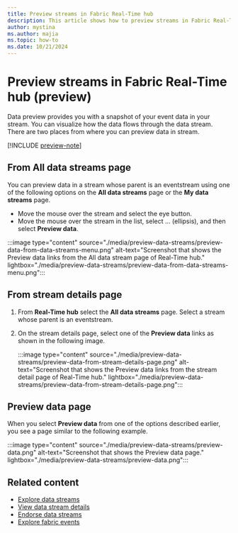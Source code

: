 ```yaml
---
title: Preview streams in Fabric Real-Time hub
description: This article shows how to preview streams in Fabric Real-Time hub.
author: mystina
ms.author: majia
ms.topic: how-to
ms.date: 10/21/2024
---
```


# Preview streams in Fabric Real-Time hub (preview)

Data preview provides you with a snapshot of your event data in your stream. You can visualize how the data flows through the data stream. There are two places from where you can preview data in stream.

[!INCLUDE [preview-note](./includes/preview-note.md)]

## From All data streams page

You can preview data in a stream whose parent is an eventstream using one of the following options on the **All data streams** page or the **My data streams** page.

- Move the mouse over the stream and select the eye button.
- Move the mouse over the stream in the list, select ... (ellipsis), and then select **Preview data**.

:::image type="content" source="./media/preview-data-streams/preview-data-from-data-streams-menu.png" alt-text="Screenshot that shows the Preview data links from the All data stream page of Real-Time hub." lightbox="./media/preview-data-streams/preview-data-from-data-streams-menu.png":::

## From stream details page

1. From **Real-Time hub** select the **All data streams** page. Select a stream whose parent is an eventstream.
1. On the stream details page, select one of the **Preview data** links as shown in the following image.

    :::image type="content" source="./media/preview-data-streams/preview-data-from-stream-details-page.png" alt-text="Screenshot that shows the Preview data links from the stream detail page of Real-Time hub." lightbox="./media/preview-data-streams/preview-data-from-stream-details-page.png":::

## Preview data page

When you select **Preview data** from one of the options described earlier, you see a page similar to the following example.

:::image type="content" source="./media/preview-data-streams/preview-data.png" alt-text="Screenshot that shows the Preview data page." lightbox="./media/preview-data-streams/preview-data.png":::

## Related content

- [Explore data streams](explore-data-streams.md)
- [View data stream details](view-data-stream-details.md)
- [Endorse data streams](endorse-data-streams.md)
- [Explore fabric events](explore-fabric-events.md)
